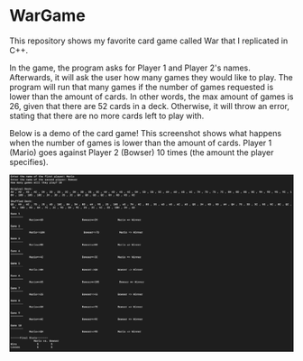 # WarGame

  This repository shows my favorite card game called War that I replicated in C++. 
  
  In the game, the program asks for Player 1 and Player 2's names. Afterwards, it will ask the user how many games they would like to play. The program will run that many games if the number of games requested is lower than the amount of cards. In other words, the max amount of games is 26, given that there are 52 cards in a deck. Otherwise, it will throw an error, stating that there are no more cards left to play with. 
  
  Below is a demo of the card game! This screenshot shows what happens when the number of games is lower than the amount of cards. Player 1 (Mario) goes against Player 2 (Bowser) 10 times (the amount the player specifies).

![Demo 1](https://github.com/msjulietruong/WarGame/blob/main/demo1.png?raw=true)

